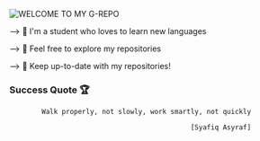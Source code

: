 ![WELCOME TO MY G-REPO](https://user-images.githubusercontent.com/82915997/222535296-aba26f1e-6814-424a-8d5f-6ffe54e43fad.png)

--> 🏮 I'm a student who loves to learn new languages

--> 🏮 Feel free to explore my repositories

--> 🏮 Keep up-to-date with my repositories!

### Success Quote 🏆

            Walk properly, not slowly, work smartly, not quickly 

                                                 [Syafiq Asyraf]
